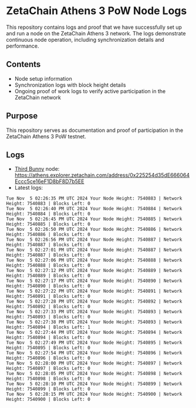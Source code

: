 # ZetaChain Athens 3 PoW Node Logs
This repository contains logs and proof that we have successfully set up and run a node on the ZetaChain Athens 3 network. The logs demonstrate continuous node operation, including synchronization details and performance.

## Contents
- Node setup information
- Synchronization logs with block height details
- Ongoing proof of work logs to verify active participation in the ZetaChain network

## Purpose
This repository serves as documentation and proof of participation in the ZetaChain Athens 3 PoW testnet.

## Logs

- [Third Bunny](https://thirdbunny.xyz/) node: https://athens.explorer.zetachain.com/address/0x225254d35dE666064Eccc5ce16eF1D8bF8D7b5EE
- Latest logs:
```
Tue Nov  5 02:26:35 PM UTC 2024 Your Node Height: 7540883 | Network Height: 7540883 | Blocks Left: 0
Tue Nov  5 02:26:40 PM UTC 2024 Your Node Height: 7540884 | Network Height: 7540884 | Blocks Left: 0
Tue Nov  5 02:26:45 PM UTC 2024 Your Node Height: 7540885 | Network Height: 7540885 | Blocks Left: 0
Tue Nov  5 02:26:50 PM UTC 2024 Your Node Height: 7540886 | Network Height: 7540886 | Blocks Left: 0
Tue Nov  5 02:26:56 PM UTC 2024 Your Node Height: 7540887 | Network Height: 7540887 | Blocks Left: 0
Tue Nov  5 02:27:01 PM UTC 2024 Your Node Height: 7540887 | Network Height: 7540887 | Blocks Left: 0
Tue Nov  5 02:27:06 PM UTC 2024 Your Node Height: 7540888 | Network Height: 7540888 | Blocks Left: 0
Tue Nov  5 02:27:12 PM UTC 2024 Your Node Height: 7540889 | Network Height: 7540889 | Blocks Left: 0
Tue Nov  5 02:27:17 PM UTC 2024 Your Node Height: 7540890 | Network Height: 7540890 | Blocks Left: 0
Tue Nov  5 02:27:22 PM UTC 2024 Your Node Height: 7540891 | Network Height: 7540891 | Blocks Left: 0
Tue Nov  5 02:27:28 PM UTC 2024 Your Node Height: 7540892 | Network Height: 7540892 | Blocks Left: 0
Tue Nov  5 02:27:33 PM UTC 2024 Your Node Height: 7540893 | Network Height: 7540893 | Blocks Left: 0
Tue Nov  5 02:27:38 PM UTC 2024 Your Node Height: 7540893 | Network Height: 7540894 | Blocks Left: 1
Tue Nov  5 02:27:44 PM UTC 2024 Your Node Height: 7540894 | Network Height: 7540894 | Blocks Left: 0
Tue Nov  5 02:27:49 PM UTC 2024 Your Node Height: 7540895 | Network Height: 7540895 | Blocks Left: 0
Tue Nov  5 02:27:54 PM UTC 2024 Your Node Height: 7540896 | Network Height: 7540896 | Blocks Left: 0
Tue Nov  5 02:28:00 PM UTC 2024 Your Node Height: 7540897 | Network Height: 7540897 | Blocks Left: 0
Tue Nov  5 02:28:05 PM UTC 2024 Your Node Height: 7540898 | Network Height: 7540898 | Blocks Left: 0
Tue Nov  5 02:28:10 PM UTC 2024 Your Node Height: 7540899 | Network Height: 7540899 | Blocks Left: 0
Tue Nov  5 02:28:15 PM UTC 2024 Your Node Height: 7540900 | Network Height: 7540900 | Blocks Left: 0
```
